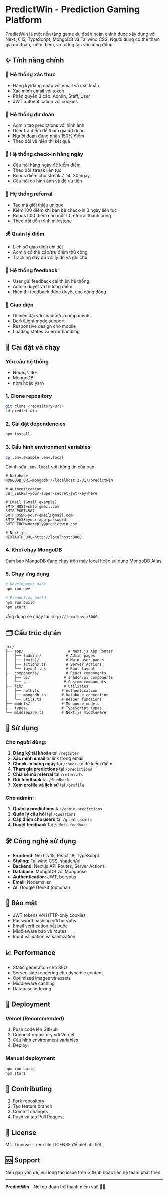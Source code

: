 # PredictWin - Prediction Gaming Platform

PredictWin là một nền tảng game dự đoán hoàn chỉnh được xây dựng với Next.js 15, TypeScript, MongoDB và Tailwind CSS. Người dùng có thể tham gia dự đoán, kiếm điểm, và tương tác với cộng đồng.

## ✨ Tính năng chính

### 🔐 Hệ thống xác thực
- Đăng ký/đăng nhập với email và mật khẩu
- Xác minh email với token
- Phân quyền 3 cấp: Admin, Staff, User
- JWT authentication với cookies

### 🎯 Hệ thống dự đoán
- Admin tạo predictions với hình ảnh
- User trả điểm để tham gia dự đoán
- Người đoán đúng nhận 150% điểm
- Theo dõi và hiển thị kết quả

### 📅 Hệ thống check-in hàng ngày
- Câu hỏi hàng ngày để kiếm điểm
- Theo dõi streak liên tục
- Bonus điểm cho streak 7, 14, 30 ngày
- Câu hỏi có hình ảnh và độ ưu tiên

### 👥 Hệ thống referral
- Tạo mã giới thiệu unique
- Kiếm 100 điểm khi bạn bè check-in 3 ngày liên tục
- Bonus 500 điểm cho mỗi 10 referral thành công
- Theo dõi tiến trình milestone

### 💰 Quản lý điểm
- Lịch sử giao dịch chi tiết
- Admin có thể cấp/trừ điểm thủ công
- Tracking đầy đủ với lý do và ghi chú

### 💬 Hệ thống feedback
- User gửi feedback cải thiện hệ thống
- Admin duyệt và thưởng điểm
- Hiển thị feedback được duyệt cho cộng đồng

### 🎨 Giao diện
- UI hiện đại với shadcn/ui components
- Dark/Light mode support
- Responsive design cho mobile
- Loading states và error handling

## 🚀 Cài đặt và chạy

### Yêu cầu hệ thống
- Node.js 18+ 
- MongoDB
- npm hoặc yarn

### 1. Clone repository
```bash
git clone <repository-url>
cd predict_win
```

### 2. Cài đặt dependencies
```bash
npm install
```

### 3. Cấu hình environment variables
```bash
cp .env.example .env.local
```

Chỉnh sửa `.env.local` với thông tin của bạn:

```env
# Database
MONGODB_URI=mongodb://localhost:27017/predictwin

# Authentication  
JWT_SECRET=your-super-secret-jwt-key-here

# Email (Gmail example)
SMTP_HOST=smtp.gmail.com
SMTP_PORT=587
SMTP_USER=your-email@gmail.com
SMTP_PASS=your-app-password
SMTP_FROM=noreply@predictwin.com

# Next.js
NEXTAUTH_URL=http://localhost:3000
```

### 4. Khởi chạy MongoDB
Đảm bảo MongoDB đang chạy trên máy local hoặc sử dụng MongoDB Atlas.

### 5. Chạy ứng dụng
```bash
# Development mode
npm run dev

# Production build
npm run build
npm start
```

Ứng dụng sẽ chạy tại `http://localhost:3000`

## 🗂️ Cấu trúc dự án

```
src/
├── app/                    # Next.js App Router
│   ├── (admin)/           # Admin pages
│   ├── (main)/            # Main user pages  
│   ├── actions.ts         # Server Actions
│   └── layout.tsx         # Root layout
├── components/            # React components
│   ├── ui/               # shadcn/ui components
│   └── ...               # Custom components
├── lib/                  # Utilities
│   ├── auth.ts          # Authentication
│   ├── mongodb.ts       # Database connection
│   └── utils.ts         # Helper functions
├── models/              # Mongoose models
├── types/               # TypeScript types
└── middleware.ts        # Next.js middleware
```

## 📱 Sử dụng

### Cho người dùng:
1. **Đăng ký tài khoản** tại `/register`
2. **Xác minh email** từ link trong email
3. **Check-in hàng ngày** tại `/check-in` để kiếm điểm
4. **Tham gia predictions** tại `/predictions`
5. **Chia sẻ mã referral** tại `/referrals`
6. **Gửi feedback** tại `/feedback`
7. **Xem profile và lịch sử** tại `/profile`

### Cho admin:
1. **Quản lý predictions** tại `/admin-predictions`
2. **Quản lý câu hỏi** tại `/questions`
3. **Cấp điểm cho users** tại `/grant-points`
4. **Duyệt feedback** tại `/admin-feedback`

## 🛠️ Công nghệ sử dụng

- **Frontend**: Next.js 15, React 18, TypeScript
- **Styling**: Tailwind CSS, shadcn/ui
- **Backend**: Next.js API Routes, Server Actions
- **Database**: MongoDB với Mongoose
- **Authentication**: JWT, bcryptjs
- **Email**: Nodemailer
- **AI**: Google Genkit (optional)

## 🔐 Bảo mật

- JWT tokens với HTTP-only cookies
- Password hashing với bcryptjs
- Email verification bắt buộc
- Middleware bảo vệ routes
- Input validation và sanitization

## 📈 Performance

- Static generation cho SEO
- Server-side rendering cho dynamic content  
- Optimized images và assets
- Middleware caching
- Database indexing

## 🚀 Deployment

### Vercel (Recommended)
1. Push code lên GitHub
2. Connect repository với Vercel
3. Cấu hình environment variables
4. Deploy!

### Manual deployment
```bash
npm run build
npm start
```

## 🤝 Contributing

1. Fork repository
2. Tạo feature branch
3. Commit changes
4. Push và tạo Pull Request

## 📄 License

MIT License - xem file LICENSE để biết chi tiết.

## 🆘 Support

Nếu gặp vấn đề, vui lòng tạo issue trên GitHub hoặc liên hệ team phát triển.

---

**PredictWin** - Nơi dự đoán trở thành niềm vui! 🎯✨
